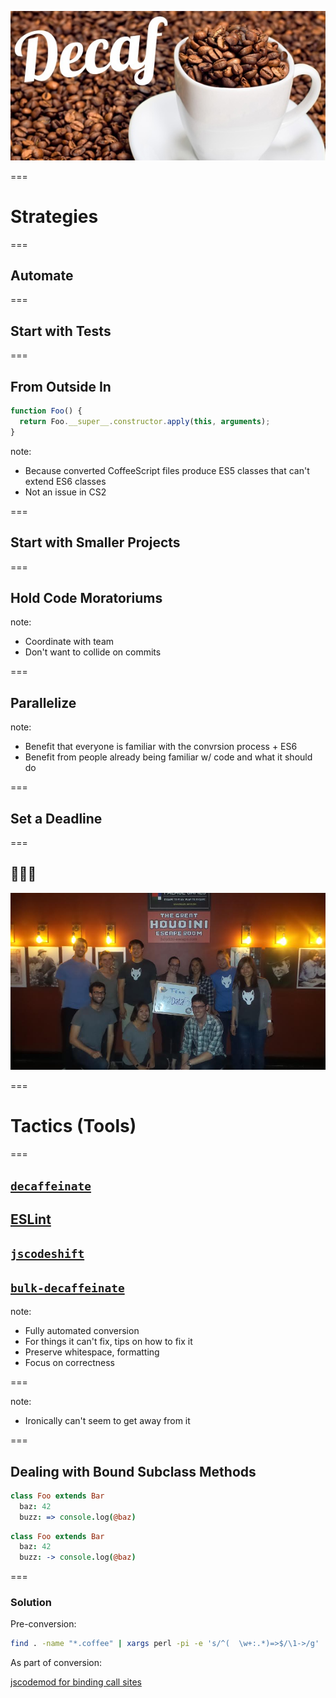 ![Decaffeinated Coffee](resources/img/slides/decaf.jpg)

===

# Strategies

===

## Automate

===

## Start with Tests

===

## From Outside In

```javascript
function Foo() {
  return Foo.__super__.constructor.apply(this, arguments);
}
```

note:
- Because converted CoffeeScript files produce ES5 classes that can't extend ES6 classes
- Not an issue in CS2

===

## Start with Smaller Projects

===

## Hold Code Moratoriums

note:
- Coordinate with team
- Don't want to collide on commits

===

## Parallelize

note:
- Benefit that everyone is familiar with the convrsion process + ES6
- Benefit from people already being familiar w/ code and what it should do

===

## Set a Deadline

===

## 🎉🎊🍾

![Houdini Escape Room](resources/img/slides/escape.jpg)

===

# Tactics (Tools)

===

## [`decaffeinate`](http://decaffeinate-project.org/)

## [ESLint](https://eslint.org/)

## [`jscodeshift`](https://github.com/facebook/jscodeshift)

## [`bulk-decaffeinate`](https://github.com/decaffeinate/bulk-decaffeinate)

note:
- Fully automated conversion
- For things it can't fix, tips on how to fix it
- Preserve whitespace, formatting
- Focus on correctness

===

<div id="bulk-decaffeinate-demo"></div>

note:
- Ironically can't seem to get away from it

===

## Dealing with Bound Subclass Methods

```coffeescript
class Foo extends Bar
  baz: 42
  buzz: => console.log(@baz)
```

```coffeescript
class Foo extends Bar
  baz: 42
  buzz: -> console.log(@baz)
```

===

### Solution

Pre-conversion:

```bash
find . -name "*.coffee" | xargs perl -pi -e 's/^(  \w+:.*)=>$/\1->/g'
```

As part of conversion:

[jscodemod for binding call sites](https://github.com/DataFoxCo/jscodemods/blob/master/decaffeinate/bind-iteratee-and-callback-methods.js)
